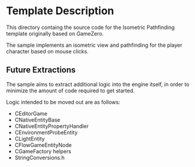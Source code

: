 # Template Description
This directory containg the source code for the Isometric Pathfinding template originally based on GameZero.

The sample implements an isometric view and pathfinding for the player character based on mouse clicks.

## Future Extractions
The sample aims to extract additional logic into the engine itself, in order to minimize the amount of code required to get started.

Logic intended to be moved out are as follows:
* CEditorGame
* CNativeEntityBase
* CNativeEntityPropertyHandler
* CEnvironmentProbeEntity
* CLightEntity
* CFlowGameEntityNode
* CGameFactory helpers
* StringConversions.h